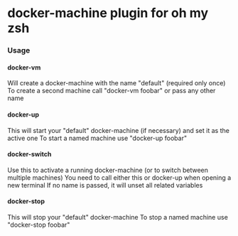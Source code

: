 # docker-machine plugin for oh my zsh

### Usage

#### docker-vm
Will create a docker-machine with the name "default" (required only once)
To create a second machine call "docker-vm foobar" or pass any other name

#### docker-up
This will start your "default" docker-machine (if necessary) and set it as the active one
To start a named machine use "docker-up foobar"

#### docker-switch
Use this to activate a running docker-machine (or to switch between multiple machines)
You need to call either this or docker-up when opening a new terminal
If no name is passed, it will unset all related variables

#### docker-stop
This will stop your "default" docker-machine
To stop a named machine use "docker-stop foobar"
